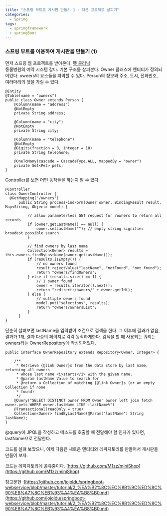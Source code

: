 ```yaml
---
title: "스프링 부트로 게시판 만들기 1 - 다른 프로젝트 살피기"
categories:
  - Spring
tags:
  - springframework
  - springBoot
---
```


### 스프링 부트를 이용하여 게시판을 만들기 (1)

먼저 스프링 웹 프로젝트를 받아온다. [펫 클리닉](https://github.com/spring-projects/spring-petclinic)  
동물병원의 예약 시스템 같다. 기본 구조를 살펴본다. Owner 클래스에 엔티티가 정의되어있다.
owners의 요소들을 파악할 수 있다. Person의 정보와 주소, 도시, 전화번호, 여러마리의 펫을 가질 수 있다.
```
@Entity
@Table(name = "owners")
public class Owner extends Person {
    @Column(name = "address")
    @NotEmpty
    private String address;

    @Column(name = "city")
    @NotEmpty
    private String city;

    @Column(name = "telephone")
    @NotEmpty
    @Digits(fraction = 0, integer = 10)
    private String telephone;

    @OneToMany(cascade = CascadeType.ALL, mappedBy = "owner")
    private Set<Pet> pets;
}
```

Controller를 보면 어떤 동작들을 하는지 알 수 있다.

```    
@Controller
class OwnerController {
  @GetMapping("/owners")
      public String processFindForm(Owner owner, BindingResult result, Map<String, Object> model) {

          // allow parameterless GET request for /owners to return all records
          if (owner.getLastName() == null) {
              owner.setLastName(""); // empty string signifies broadest possible search
          }

          // find owners by last name
          Collection<Owner> results = this.owners.findByLastName(owner.getLastName());
          if (results.isEmpty()) {
              // no owners found
              result.rejectValue("lastName", "notFound", "not found");
              return "owners/findOwners";
          } else if (results.size() == 1) {
              // 1 owner found
              owner = results.iterator().next();
              return "redirect:/owners/" + owner.getId();
          } else {
              // multiple owners found
              model.put("selections", results);
              return "owners/ownersList";
          }
      }
}
```
단순히 살펴보면 lastName을 입력받아 조건으로 검색을 한다. 그 이후에 결과가 없음, 결과가 1개, 결과 다중의 페이지로 각각 동작하게한다.
검색을 할 때 사용되는 쿼리는 owners라는 OwnerRepository에 작성되어있다.
```
public interface OwnerRepository extends Repository<Owner, Integer> {

    /**
     * Retrieve {@link Owner}s from the data store by last name, returning all owners
     * whose last name <i>starts</i> with the given name.
     * @param lastName Value to search for
     * @return a Collection of matching {@link Owner}s (or an empty Collection if none
     * found)
     */
    @Query("SELECT DISTINCT owner FROM Owner owner left join fetch owner.pets WHERE owner.lastName LIKE :lastName%")
    @Transactional(readOnly = true)
    Collection<Owner> findByLastName(@Param("lastName") String lastName);
}
```
@query에 JPQL을 작성하고 메소드를 호출할 때 전달해야 할 인자가 있다면, lastName으로 전달한다.

코드를 살펴 보았으니, 이제 다음은 새로운 엔티티와 레파지토리를 만들어서 게시판을 만들어 보자.

코드는 레파지토리에 공유중이다. [https://github.com/M1zz/miniShop](https://github.com/M1zz/miniShop)

참고문헌 :[https://github.com/jojoldu/springboot-webservice/blob/master/tutorial/2_%EA%B2%8C%EC%8B%9C%ED%8C%90%EB%A7%8C%EB%93%A4%EA%B8%B0.md](https://github.com/jojoldu/springboot-webservice/blob/master/tutorial/2_%EA%B2%8C%EC%8B%9C%ED%8C%90%EB%A7%8C%EB%93%A4%EA%B8%B0.md)

